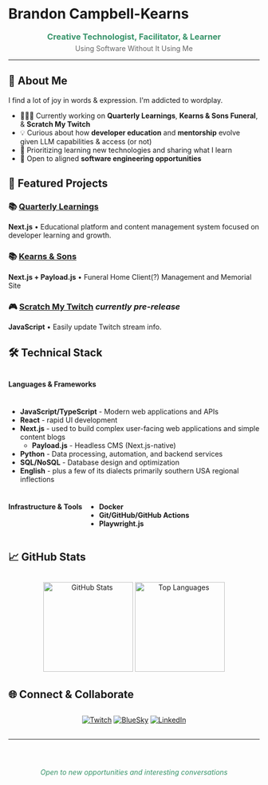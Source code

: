 # Brandon Campbell-Kearns

<div align="center">
  <h3 style="color: #369369; margin: 0;">Creative Technologist, Facilitator, & Learner</h3>
  <p style="color: #666; margin-top: 5px;">Using Software Without It Using Me</p>
</div>

---

## 👋 About Me

I find a lot of joy in words & expression. I'm addicted to wordplay.

- 👨🏾‍💻 Currently working on **Quarterly Learnings**, **Kearns & Sons Funeral**, & **Scratch My Twitch** 
- 💡 Curious about how **developer education** and **mentorship** evolve given LLM capabilities & access (or not)
- 📡 Prioritizing learning new technologies and sharing what I learn
- 🎯 Open to aligned **software engineering opportunities**

## 🚀 Featured Projects

### 📚 [Quarterly Learnings](https://github.com/campbellkearns/quarterly-learnings)
**Next.js** • Educational platform and content management system focused on developer learning and growth.

### 📚 [Kearns & Sons](https://github.com/campbellkearns/kearns-and-sons)
**Next.js + Payload.js** • Funeral Home Client(?) Management and Memorial Site

### 🎮 [Scratch My Twitch](https://github.com/campbellkearns/scratch-my-twitch) _currently pre-release_
**JavaScript** • Easily update Twitch stream info.

## 🛠️ Technical Stack

<div style="display: flex; flex-wrap: wrap; gap: 10px; margin: 20px 0;">

**Languages & Frameworks**
- **JavaScript/TypeScript** - Modern web applications and APIs
- **React** - rapid UI development
- **Next.js** - used to build complex user-facing web applications and simple content blogs
  - **Payload.js** - Headless CMS (Next.js-native)
- **Python** - Data processing, automation, and backend services
- **SQL/NoSQL** - Database design and optimization
- **English** - plus a few of its dialects primarily southern USA regional inflections

**Infrastructure & Tools**
- **Docker** 
- **Git/GitHub/GitHub Actions**
- **Playwright.js**

</div>

## 📈 GitHub Stats

<div align="center" style="margin: 30px 0;">
  <img height="180em" src="https://github-readme-stats.vercel.app/api?username=campbellkearns&show_icons=true&theme=default&hide_border=true&title_color=369369&icon_color=369369&text_color=333&bg_color=ffffff" alt="GitHub Stats" />
  <img height="180em" src="https://github-readme-stats.vercel.app/api/top-langs/?username=campbellkearns&layout=compact&theme=default&hide_border=true&title_color=369369&text_color=333&bg_color=ffffff" alt="Top Languages" />
</div>

## 🌐 Connect & Collaborate

<div align="center" style="margin: 30px 0;">
  
[![Twitch](https://img.shields.io/badge/Twitch-9146FF?style=for-the-badge&logo=twitch&logoColor=white)](https://twitch.tv/campbellkearns)
[![BlueSky](https://img.shields.io/badge/BlueSky-00A8E8?style=for-the-badge&logo=bluesky&logoColor=white)](https://bsky.app/profile/campbellkearns.com)
[![LinkedIn](https://img.shields.io/badge/LinkedIn-0077B5?style=for-the-badge&logo=linkedin&logoColor=white)](https://linkedin.com/in/campbellkearns)

</div>

---

<div align="center" style="color: #369369; margin-top: 40px;">
  <br>
  <em>Open to new opportunities and interesting conversations</em>
</div>
